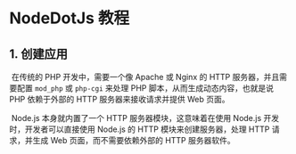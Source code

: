 # NodeDotJs 教程

## 1. 创建应用

​	在传统的 PHP 开发中，需要一个像 Apache 或 Nginx 的 HTTP 服务器，并且需要配置 `mod_php` 或 `php-cgi` 来处理 PHP 脚本，从而生成动态内容，也就是说 PHP 依赖于外部的 HTTP 服务器来接收请求并提供 Web 页面。

​	Node.js 本身就内置了一个 HTTP 服务器模块，这意味着在使用 Node.js 开发时，开发者可以直接使用 Node.js 的 HTTP 模块来创建服务器，处理 HTTP 请求，并生成 Web 页面，而不需要依赖外部的 HTTP 服务器软件。